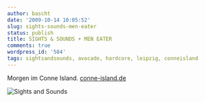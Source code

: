 ```yaml
---
author: bascht
date: '2009-10-14 10:05:52'
slug: sights-sounds-men-eater
status: publish
title: SIGHTS & SOUNDS + MEN EATER
comments: true
wordpress_id: '584'
tags: sightsandsounds, avocado, hardcore, leipzig, conneisland
---
```


Morgen im Conne Island.
[conne-island.de](http://www.conne-island.de/plakate/gross/2009-10-15p.jpg)



![Sights and Sounds](/blog/2009-10-14-sights-sounds-men-eater/media_httpwwwconneislanddeplakategross20091015pjpg_ilpqhqibjytifii-scaled1000.jpg)

